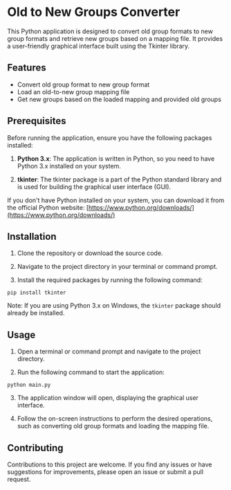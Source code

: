 # Old to New Groups Converter

This Python application is designed to convert old group formats to new group formats and retrieve new groups based on a mapping file. It provides a user-friendly graphical interface built using the Tkinter library.

## Features

- Convert old group format to new group format
- Load an old-to-new group mapping file
- Get new groups based on the loaded mapping and provided old groups

## Prerequisites

Before running the application, ensure you have the following packages installed:

1. **Python 3.x**: The application is written in Python, so you need to have Python 3.x installed on your system.

2. **tkinter**: The tkinter package is a part of the Python standard library and is used for building the graphical user interface (GUI).

If you don't have Python installed on your system, you can download it from the official Python website: [https://www.python.org/downloads/](https://www.python.org/downloads/)

## Installation

1. Clone the repository or download the source code.

2. Navigate to the project directory in your terminal or command prompt.

3. Install the required packages by running the following command:

```
pip install tkinter
```

Note: If you are using Python 3.x on Windows, the `tkinter` package should already be installed.

## Usage

1. Open a terminal or command prompt and navigate to the project directory.

2. Run the following command to start the application:

```
python main.py
```

3. The application window will open, displaying the graphical user interface.

4. Follow the on-screen instructions to perform the desired operations, such as converting old group formats and loading the mapping file.

## Contributing

Contributions to this project are welcome. If you find any issues or have suggestions for improvements, please open an issue or submit a pull request.






